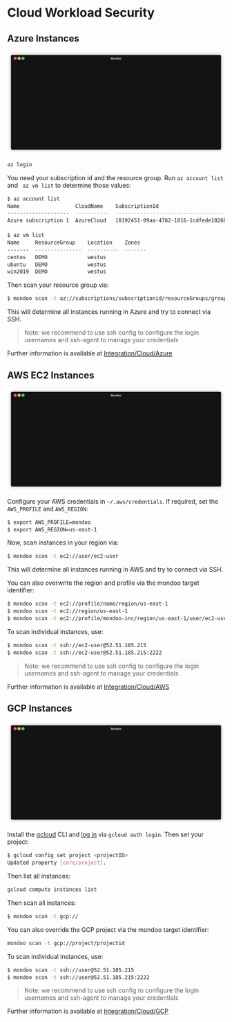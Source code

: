 # Cloud Workload Security

## Azure Instances

![Mondoo Azure instances scan from CLI](../static/videos/azure-compute-scan.gif)

```bash
az login
```

You need your subscription id and the resource group. Run `az account list` and ` az vm list` to determine those values:

```bash
$ az account list
Name                  CloudName    SubscriptionId                        State    IsDefault
--------------------  -----------  ------------------------------------  -------  -----------
Azure subscription 1  AzureCloud   10192451-09aa-4782-1016-1cdfede1026b  Enabled  True

$ az vm list
Name     ResourceGroup    Location    Zones
-------  ---------------  ----------  -------
centos   DEMO             westus
ubuntu   DEMO             westus
win2019  DEMO             westus
```

Then scan your resource group via:

```bash
$ mondoo scan -t az://subscriptions/subscriptionid/resourceGroups/groupname
```

This will determine all instances running in Azure and try to connect via SSH.

> Note: we recommend to use ssh config to configure the login usernames and ssh-agent to manage your credentials

Further information is available at [Integration/Cloud/Azure](../cloud/azure.md#azure-integration)

## AWS EC2 Instances

![Mondoo EC2 instances scan from CLI](../static/videos/aws-ec2-scan.gif)

Configure your AWS credentials in `~/.aws/credentials`. If required, set the `AWS_PROFILE` and `AWS_REGION`:

```bash
$ export AWS_PROFILE=mondoo
$ export AWS_REGION=us-east-1
```

Now, scan instances in your region via:

```bash
$ mondoo scan -t ec2://user/ec2-user
```

This will determine all instances running in AWS and try to connect via SSH.

You can also overwrite the region and profile via the mondoo target identifier:

```bash
$ mondoo scan -t ec2://profile/name/region/us-east-1
$ mondoo scan -t ec2://region/us-east-1
$ mondoo scan -t ec2://profile/mondoo-inc/region/us-east-1/user/ec2-user
```

To scan individual instances, use:

```bash
$ mondoo scan -t ssh://ec2-user@52.51.185.215
$ mondoo scan -t ssh://ec2-user@52.51.185.215:2222
```

> Note: we recommend to use ssh config to configure the login usernames and ssh-agent to manage your credentials

Further information is available at [Integration/Cloud/AWS](../cloud/aws.md#aws-integration)

## GCP Instances

![Mondoo GCP instances scan from CLI](../static/videos/gcp-compute-scan.gif)

Install the [gcloud](https://cloud.google.com/sdk/install) CLI and [log in](https://cloud.google.com/sdk/gcloud/reference/auth/login) via `gcloud auth login`. Then set your project:

```bash
$ gcloud config set project <projectID>
Updated property [core/project].
```

Then list all instances:

```bash
gcloud compute instances list
```

Then scan all instances:

```bash
$ mondoo scan -t gcp://
```

You can also override the GCP project via the mondoo target identifier:

```bash
mondoo scan -t gcp://project/projectid
```

To scan individual instances, use:

```bash
$ mondoo scan -t ssh://user@52.51.185.215
$ mondoo scan -t ssh://user@52.51.185.215:2222
```

> Note: we recommend to use ssh config to configure the login usernames and ssh-agent to manage your credentials

Further information is available at [Integration/Cloud/GCP](../cloud/gcp.md#gcp-integration)
